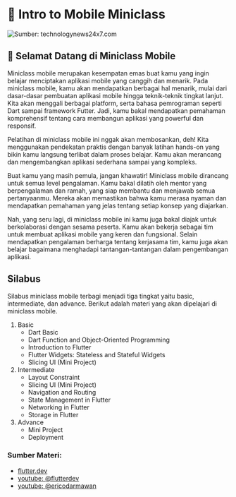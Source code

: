# 📱 Intro to Mobile Miniclass

![Sumber: technologynews24x7.com](./assets/home.jpeg)

## 👋 Selamat Datang di Miniclass Mobile

Miniclass mobile merupakan kesempatan emas buat kamu yang ingin belajar menciptakan aplikasi mobile yang canggih dan menarik. Pada miniclass mobile, kamu akan mendapatkan berbagai hal menarik, mulai dari dasar-dasar pembuatan aplikasi mobile hingga teknik-teknik tingkat lanjut. Kita akan menggali berbagai platform, serta bahasa pemrograman seperti Dart sampai framework Futter. Jadi, kamu bakal mendapatkan pemahaman komprehensif tentang cara membangun aplikasi yang powerful dan responsif.

Pelatihan di miniclass mobile ini nggak akan membosankan, deh! Kita menggunakan pendekatan praktis dengan banyak latihan hands-on yang bikin kamu langsung terlibat dalam proses belajar. Kamu akan merancang dan mengembangkan aplikasi sederhana sampai yang kompleks.

Buat kamu yang masih pemula, jangan khawatir! Miniclass mobile dirancang untuk semua level pengalaman. Kamu bakal dilatih oleh mentor yang berpengalaman dan ramah, yang siap membantu dan menjawab semua pertanyaanmu. Mereka akan memastikan bahwa kamu merasa nyaman dan mendapatkan pemahaman yang jelas tentang setiap konsep yang diajarkan.

Nah, yang seru lagi, di miniclass mobile ini kamu juga bakal diajak untuk berkolaborasi dengan sesama peserta. Kamu akan bekerja sebagai tim untuk membuat aplikasi mobile yang keren dan fungsional. Selain mendapatkan pengalaman berharga tentang kerjasama tim, kamu juga akan belajar bagaimana menghadapi tantangan-tantangan dalam pengembangan aplikasi.

## Silabus

Silabus miniclass mobile terbagi menjadi tiga tingkat yaitu basic, intermediate, dan advance. Berikut adalah materi yang akan dipelajari di miniclass mobile. 

1. Basic
    * Dart Basic
    * Dart Function and Object-Oriented Programming
    * Introduction to Flutter
    * Flutter Widgets: Stateless and Stateful Widgets
    * Slicing UI (Mini Project)
2. Intermediate
    * Layout Constraint
    * Slicing UI (Mini Project)
    * Navigation and Routing
    * State Management in Flutter
    * Networking in Flutter
    * Storage in Flutter
3. Advance
    * Mini Project
    * Deployment

### Sumber Materi:

* [flutter.dev](https://docs.flutter.dev/)
* [youtube: @flutterdev](https://www.youtube.com/@flutterdev)
* [youtube: @ericodarmawan](https://www.youtube.com/@ericodarmawan)
